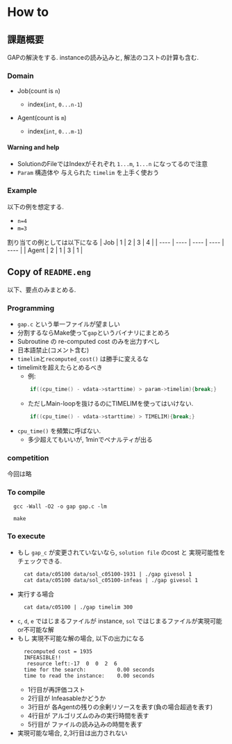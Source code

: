 # How to
## 課題概要
GAPの解決をする.
instanceの読み込みと, 解法のコストの計算も含む.

### Domain
- Job(count is `n`)
  - index(`int`, `0...n-1`)
  
- Agent(count is `m`)
  - index(`int`, `0...m-1`)

#### Warning and help
- SolutionのFileではIndexがそれぞれ `1...m`, `1...n` になってるので注意
- `Param` 構造体や 与えられた `timelim` を上手く使おう 

### Example
以下の例を想定する.
- `n=4`
- `m=3`

割り当ての例としては以下になる
|  Job  | 1 | 2 | 3 | 4 |
| ---- | ---- | ---- | ---- | ---- |
| Agent | 2 | 1 | 3 | 1 |

## Copy of `README.eng`
以下、要点のみまとめる.
### Programming
- `gap.c` という単一ファイルが望ましい
- 分割するならMake使って`gap`というバイナリにまとめろ
- Subroutine の re-computed cost のみを出力すべし
- 日本語禁止(コメント含む)
- `timelim`と`recomputed_cost()` は勝手に変えるな
- timelimitを超えたらとめるべき
  - 例: 
  ```c
      if((cpu_time() - vdata->starttime) > param->timelim){break;}
  ```
  - ただしMain-loopを抜けるのにTIMELIMを使ってはいけない.
  ```c
      if((cpu_time() - vdata->starttime) > TIMELIM){break;}
  ```
- `cpu_time()` を頻繁に呼ばない. 
  - 多少超えてもいいが, 1minでペナルティが出る

### competition
今回は略

### To compile
```shell script
  gcc -Wall -O2 -o gap gap.c -lm
```
```shell script
  make
```

### To execute
- もし `gap_c` が変更されていないなら, `solution file` のcost と 実現可能性をチェックできる.
  ```shell script
    cat data/c05100 data/sol_c05100-1931 | ./gap givesol 1
    cat data/c05100 data/sol_c05100-infeas | ./gap givesol 1
  ```
- 実行する場合
  ```shell script
    cat data/c05100 | ./gap timelim 300
  ```
- `c`, `d`, `e` ではじまるファイルが instance,
`sol` ではじまるファイルが実現可能or不可能な解
- もし 実現不可能な解の場合, 以下の出力になる
  ```
    recomputed cost = 1935
    INFEASIBLE!!
     resource left:-17  0  0  2  6
    time for the search:          0.00 seconds
    time to read the instance:    0.00 seconds
  ```
  - 1行目が再評価コスト
  - 2行目が Infeasableかどうか
  - 3行目が 各Agentの残りの余剰リソースを表す(負の場合超過を表す)
  - 4行目が アルゴリズムのみの実行時間を表す
  - 5行目が ファイルの読み込みの時間を表す
- 実現可能な場合, 2,3行目は出力されない
